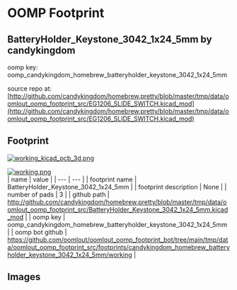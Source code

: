 # OOMP Footprint  
## BatteryHolder_Keystone_3042_1x24_5mm  by candykingdom  
  
oomp key: oomp_candykingdom_homebrew_batteryholder_keystone_3042_1x24_5mm  
  
source repo at: [http://github.com/candykingdom/homebrew.pretty/blob/master/tmp/data/oomlout_oomp_footprint_src/‎EG1206‎_SLIDE_SWITCH.kicad_mod](http://github.com/candykingdom/homebrew.pretty/blob/master/tmp/data/oomlout_oomp_footprint_src/‎EG1206‎_SLIDE_SWITCH.kicad_mod)  
## Footprint  
  
[![working_kicad_pcb_3d.png](working_kicad_pcb_3d_600.png)](working_kicad_pcb_3d.png)  
  
[![working.png](working_600.png)](working.png)  
| name | value | 
| --- | --- | 
| footprint name | BatteryHolder_Keystone_3042_1x24_5mm | 
| footprint description | None | 
| number of pads | 3 | 
| github path | http://github.com/candykingdom/homebrew.pretty/blob/master/tmp/data/oomlout_oomp_footprint_src/BatteryHolder_Keystone_3042_1x24_5mm.kicad_mod | 
| oomp key | oomp_candykingdom_homebrew_batteryholder_keystone_3042_1x24_5mm | 
| oomp bot github | https://github.com/oomlout/oomlout_oomp_footprint_bot/tree/main/tmp/data/oomlout_oomp_footprint_src/footprints/candykingdom_homebrew_batteryholder_keystone_3042_1x24_5mm/working | 
## Images  
